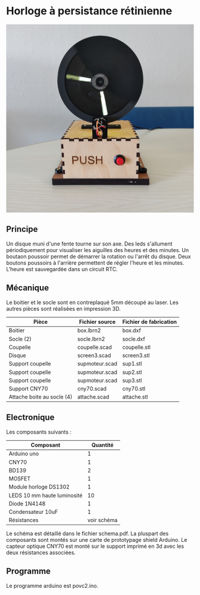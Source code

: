 # Horloge à persistance rétinienne
![alt text](simplepovclocksmall.png)

## Principe
Un disque muni d'une fente tourne sur son axe. Des leds s'allument périodiquement pour visualiser les aiguilles des heures et des minutes. Un boutaon poussoir permet de démarrer la rotation ou l'arrêt du disque. Deux boutons poussoirs à l'arrière permettent de régler l'heure et les minutes. L'heure est sauvegardée dans un circuit RTC.

##  Mécanique
Le boitier et le socle sont en contreplaqué 5mm découpé au laser. Les autres pièces sont réalisées en impression 3D.

|Pièce | Fichier source | Fichier de fabrication |
| ---- | -------------- | ---------------------- |
| Boitier | box.lbrn2  | box.dxf                 |
| Socle (2) | socle.lbrn2  | socle.dxf |
 | Coupelle | coupelle.scad | coupelle.stl |
| Disque | screen3.scad | screen3.stl |
|Support coupelle | supmoteur.scad | sup1.stl |
|Support coupelle | supmoteur.scad | sup2.stl |
|Support coupelle | supmoteur.scad | sup3.stl |
| Support CNY70 | cny70.scad | cny70.stl |
| Attache boite au socle (4) | attache.scad | attache.stl |

## Electronique

Les composants suivants :

| Composant | Quantité |
| --------- | -------- |
| Arduino uno | 1 |
| CNY70 | 1 |
| BD139 | 2 |
 | MOSFET | 1 |
 |Module horloge DS1302 | 1 |
 |LEDS 10 mm haute luminosité| 10 |
 | Diode 1N4148 | 1 |
 | Condensateur 10uF | 1|
 | Résistances | voir schéma |

 Le schéma est détaillé dans le fichier schema.pdf. La pluspart des composants sont montés sur une carte de prototypage shield Arduino. Le capteur optique CNY70 est monté sur le support imprimé en 3d avec les deux résistances associées.

 ## Programme
 Le programme arduino est povc2.ino.

